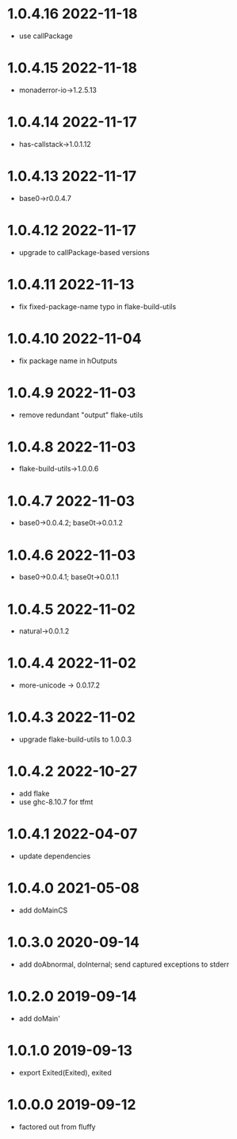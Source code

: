 1.0.4.16 2022-11-18
===================
- use callPackage

1.0.4.15 2022-11-18
===================
- monaderror-io->1.2.5.13

1.0.4.14 2022-11-17
===================
- has-callstack->1.0.1.12

1.0.4.13 2022-11-17
===================
- base0->r0.0.4.7

1.0.4.12 2022-11-17
===================
- upgrade to callPackage-based versions

1.0.4.11 2022-11-13
===================
- fix fixed-package-name typo in flake-build-utils

1.0.4.10 2022-11-04
===================
- fix package name in hOutputs

1.0.4.9 2022-11-03
==================
- remove redundant "output" flake-utils

1.0.4.8 2022-11-03
==================
- flake-build-utils->1.0.0.6

1.0.4.7 2022-11-03
==================
- base0->0.0.4.2; base0t->0.0.1.2

1.0.4.6 2022-11-03
==================
- base0->0.0.4.1; base0t->0.0.1.1

1.0.4.5 2022-11-02
==================
- natural->0.0.1.2

1.0.4.4 2022-11-02
==================
- more-unicode -> 0.0.17.2

1.0.4.3 2022-11-02
==================
- upgrade flake-build-utils to 1.0.0.3

1.0.4.2 2022-10-27
==================
- add flake
- use ghc-8.10.7 for tfmt

1.0.4.1 2022-04-07
==================
- update dependencies

1.0.4.0 2021-05-08
==================
- add doMainCS

1.0.3.0 2020-09-14
==================
- add doAbnormal, doInternal; send captured exceptions to stderr

1.0.2.0 2019-09-14
==================
- add doMain'

1.0.1.0 2019-09-13
==================
- export Exited(Exited), exited

1.0.0.0 2019-09-12
==================
- factored out from fluffy
